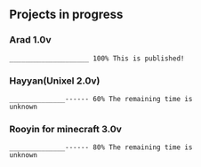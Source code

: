 ## Projects in progress

### Arad 1.0v
<code>____________________ 100% This is published!</code>

### Hayyan(Unixel 2.0v)
<code>______________------ 60% The remaining time is unknown</code>

### Rooyin for minecraft 3.0v
<code>______________------ 80% The remaining time is unknown</code>
